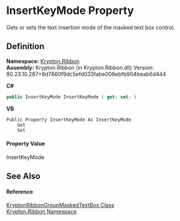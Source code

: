 # InsertKeyMode Property


Gets or sets the text insertion mode of the masked text box control.



## Definition
**Namespace:** <a href="1e9bc734-cff9-e9b8-f013-94cdac669794.md">Krypton.Ribbon</a>  
**Assembly:** Krypton.Ribbon (in Krypton.Ribbon.dll) Version: 80.23.10.287+8d7660f9dc5efd033fabe008ebfb904beab6d444

**C#**
``` C#
public InsertKeyMode InsertKeyMode { get; set; }
```
**VB**
``` VB
Public Property InsertKeyMode As InsertKeyMode
	Get
	Set
```



#### Property Value
InsertKeyMode

## See Also


#### Reference
<a href="48941fdd-6b47-4cf0-44b4-279bc59efe6a.md">KryptonRibbonGroupMaskedTextBox Class</a>  
<a href="1e9bc734-cff9-e9b8-f013-94cdac669794.md">Krypton.Ribbon Namespace</a>  
